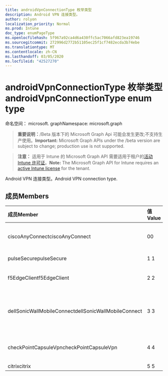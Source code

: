 ```yaml
---
title: androidVpnConnectionType 枚举类型
description: Android VPN 连接类型。
author: rolyon
localization_priority: Normal
ms.prod: Intune
doc_type: enumPageType
ms.openlocfilehash: 5f967a92ca4d6a430ffc5ac7066afd823ea19746
ms.sourcegitcommit: 272996d2772b51105ec25f1cf7482ecda3b74ebe
ms.translationtype: MT
ms.contentlocale: zh-CN
ms.lasthandoff: 03/05/2020
ms.locfileid: "42527270"
---
```

# <a name="androidvpnconnectiontype-enum-type"></a><span data-ttu-id="1aa0c-103">androidVpnConnectionType 枚举类型</span><span class="sxs-lookup"><span data-stu-id="1aa0c-103">androidVpnConnectionType enum type</span></span>

<span data-ttu-id="1aa0c-104">命名空间： microsoft. graph</span><span class="sxs-lookup"><span data-stu-id="1aa0c-104">Namespace: microsoft.graph</span></span>

> <span data-ttu-id="1aa0c-105">**重要说明：**/Beta 版本下的 Microsoft Graph Api 可能会发生更改;不支持生产使用。</span><span class="sxs-lookup"><span data-stu-id="1aa0c-105">**Important:** Microsoft Graph APIs under the /beta version are subject to change; production use is not supported.</span></span>

> <span data-ttu-id="1aa0c-106">**注意：** 适用于 Intune 的 Microsoft Graph API 需要适用于租户的[活动 Intune 许可证](https://go.microsoft.com/fwlink/?linkid=839381)。</span><span class="sxs-lookup"><span data-stu-id="1aa0c-106">**Note:** The Microsoft Graph API for Intune requires an [active Intune license](https://go.microsoft.com/fwlink/?linkid=839381) for the tenant.</span></span>

<span data-ttu-id="1aa0c-107">Android VPN 连接类型。</span><span class="sxs-lookup"><span data-stu-id="1aa0c-107">Android VPN connection type.</span></span>

## <a name="members"></a><span data-ttu-id="1aa0c-108">成员</span><span class="sxs-lookup"><span data-stu-id="1aa0c-108">Members</span></span>
|<span data-ttu-id="1aa0c-109">成员</span><span class="sxs-lookup"><span data-stu-id="1aa0c-109">Member</span></span>|<span data-ttu-id="1aa0c-110">值</span><span class="sxs-lookup"><span data-stu-id="1aa0c-110">Value</span></span>|<span data-ttu-id="1aa0c-111">说明</span><span class="sxs-lookup"><span data-stu-id="1aa0c-111">Description</span></span>|
|:---|:---|:---|
|<span data-ttu-id="1aa0c-112">ciscoAnyConnect</span><span class="sxs-lookup"><span data-stu-id="1aa0c-112">ciscoAnyConnect</span></span>|<span data-ttu-id="1aa0c-113">0</span><span class="sxs-lookup"><span data-stu-id="1aa0c-113">0</span></span>|<span data-ttu-id="1aa0c-114">Cisco AnyConnect。</span><span class="sxs-lookup"><span data-stu-id="1aa0c-114">Cisco AnyConnect.</span></span>|
|<span data-ttu-id="1aa0c-115">pulseSecure</span><span class="sxs-lookup"><span data-stu-id="1aa0c-115">pulseSecure</span></span>|<span data-ttu-id="1aa0c-116">1 </span><span class="sxs-lookup"><span data-stu-id="1aa0c-116">1</span></span>|<span data-ttu-id="1aa0c-117">脉冲安全。</span><span class="sxs-lookup"><span data-stu-id="1aa0c-117">Pulse Secure.</span></span>|
|<span data-ttu-id="1aa0c-118">f5EdgeClient</span><span class="sxs-lookup"><span data-stu-id="1aa0c-118">f5EdgeClient</span></span>|<span data-ttu-id="1aa0c-119">2 </span><span class="sxs-lookup"><span data-stu-id="1aa0c-119">2</span></span>|<span data-ttu-id="1aa0c-120">F5 边缘客户端。</span><span class="sxs-lookup"><span data-stu-id="1aa0c-120">F5 Edge Client.</span></span>|
|<span data-ttu-id="1aa0c-121">dellSonicWallMobileConnect</span><span class="sxs-lookup"><span data-stu-id="1aa0c-121">dellSonicWallMobileConnect</span></span>|<span data-ttu-id="1aa0c-122">3 </span><span class="sxs-lookup"><span data-stu-id="1aa0c-122">3</span></span>|<span data-ttu-id="1aa0c-123">戴尔 SonicWALL 移动连接。</span><span class="sxs-lookup"><span data-stu-id="1aa0c-123">Dell SonicWALL Mobile Connection.</span></span>|
|<span data-ttu-id="1aa0c-124">checkPointCapsuleVpn</span><span class="sxs-lookup"><span data-stu-id="1aa0c-124">checkPointCapsuleVpn</span></span>|<span data-ttu-id="1aa0c-125">4 </span><span class="sxs-lookup"><span data-stu-id="1aa0c-125">4</span></span>|<span data-ttu-id="1aa0c-126">检查点胶囊 VPN。</span><span class="sxs-lookup"><span data-stu-id="1aa0c-126">Check Point Capsule VPN.</span></span>|
|<span data-ttu-id="1aa0c-127">citrix</span><span class="sxs-lookup"><span data-stu-id="1aa0c-127">citrix</span></span>|<span data-ttu-id="1aa0c-128">5 </span><span class="sxs-lookup"><span data-stu-id="1aa0c-128">5</span></span>|<span data-ttu-id="1aa0c-129">Citrix</span><span class="sxs-lookup"><span data-stu-id="1aa0c-129">Citrix</span></span>|



